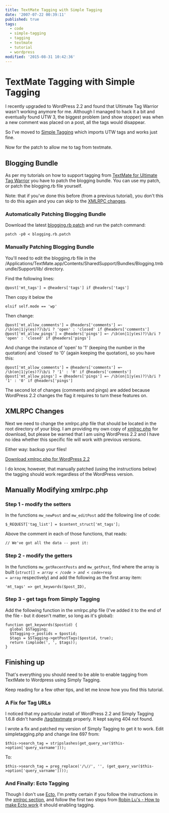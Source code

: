 ```yaml
---
title: TextMate Tagging with Simple Tagging
date: '2007-07-22 00:39:11'
published: true
tags:
  - code
  - simple-tagging
  - tagging
  - textmate
  - tutorial
  - wordpress
modified: '2015-08-31 10:42:36'
---
```

# TextMate Tagging with Simple Tagging

I recently upgraded to WordPress 2.2 and found that Ultimate Tag Warrior wasn't working anymore for me.  Although I managed to hack it a bit and eventually found UTW 3, the biggest problem (and show stopper) was when a new comment was placed on a post, all the tags would disappear.

So I've moved to [Simple Tagging](http://trac.herewithme.fr/project/simpletagging/) which imports UTW tags and works just fine.

Now for the patch to allow me to tag from textmate.


<!--more-->

## Blogging Bundle

As per my tutorials on how to support tagging from [TextMate for Ultimate Tag Warrior](http://remysharp.com/2007/06/12/textmate-tagging-with-wordpress-22/) you have to patch the blogging bundle.  You can use my patch, or patch the blogging.rb file yourself.

Note: that if you've done this before (from a previous tutorial), you don't this to do this again and you can skip to the [XMLRPC changes](#xmlrpc).

### Automatically Patching Blogging Bundle

Download the latest [blogging.rb patch](http://remysharp.com/wp-content/uploads/2007/06/blogging.rb.patch) and run the patch command:

<pre><code>patch -p0 &lt; blogging.rb.patch</code></pre>

### Manually Patching Blogging Bundle

You'll need to edit the blogging.rb file in the /Applications/TextMate.app/Contents/SharedSupport/Bundles/Blogging.tmbundle/Support/lib/ directory.

Find the following lines:

<pre><code>@post['mt_tags'] = @headers['tags'] if @headers['tags']</code></pre>

Then copy it below the

<pre><code>elsif self.mode == 'wp'</code></pre>

Then change:

<pre><code>@post['mt_allow_comments'] = @headers['comments'] =~ /\b(on|1|y(es)?)\b/i ? 'open' : 'closed' if @headers['comments']
@post['mt_allow_pings'] = @headers['pings'] =~ /\b(on|1|y(es)?)\b/i ? 'open' : 'closed' if @headers['pings']</code></pre>

And change the instance of 'open' to '1' (keeping the number in the quotation) and 'closed' to '0' (again keeping the quotation), so you have this:

<pre><code>@post['mt_allow_comments'] = @headers['comments'] =~ /\b(on|1|y(es)?)\b/i ? '1' : '0' if @headers['comments']
@post['mt_allow_pings'] = @headers['pings'] =~ /\b(on|1|y(es)?)\b/i ? '1' : '0' if @headers['pings']</code></pre>

The second lot of changes (comments and pings) are added because WordPress 2.2 changes the flag it requires to turn these features on.

<h2 id="xmlrpc">XMLRPC Changes</h2>

Next we need to change the xmlrpc.php file that should be located in the root directory of your blog.  I am providing my own copy of [xmlrpc.php](http://remysharp.com/wp-content/uploads/2007/07/xmlrpc.php.txt) for download, but please be warned that I am using WordPress 2.2 and I have no idea whether this specific file will work with previous versions.

Either way: backup your files!

[Download xmlrpc.php for WordPress 2.2](http://remysharp.com/wp-content/uploads/2007/07/xmlrpc.php.txt)

I do know, however, that manually patched (using the instructions below) the tagging should work regardless of the WordPress version.

## Manually Modifying xmlrpc.php

### Step 1 - modify the setters

In the functions <code>mw\_newPost</code> and <code>mw\_editPost</code> add the following line of code:

<pre><code>$_REQUEST['tag_list'] = $content_struct['mt_tags'];</code></pre>

Above the comment in each of those functions, that reads:

<pre><code>// We've got all the data -- post it:</code></pre>

### Step 2 - modify the getters

In the functions <code>mw\_getRecentPosts</code> and <code>mw\_getPost</code>, find where the array is built (<code>$struct[] = array</code> and <code>$resp = array</code> respectively) and add the following as the first array item:

<pre><code>'mt_tags' => get_keywords($post_ID),</code></pre>

### Step 3 - get tags from Simply Tagging

Add the following function in the xmlrpc.php file (I've added it to the end of the file - but it doesn't matter, so long as it's global):

<pre><code>function get_keywords($postid) {
  global $STagging;
  $STagging->_postids = $postid;
  $tags = $STagging->getPostTags($postid, true);
  return (implode(', ', $tags));
}</code></pre>

## Finishing up

That's everything you should need to be able to enable tagging from TextMate to Wordpress using Simply Tagging.

Keep reading for a few other tips, and let me know how you find this tutorial.

### A Fix for Tag URLs

I noticed that my particular install of WordPress 2.2 and Simply Tagging 1.6.8 didn't handle [/tag/textmate](http://remysharp.com/tag/textmate) properly.  It kept saying 404 not found.

I wrote a fix and patched my version of Simply Tagging to get it to work.  Edit simpletagging.php and change line 697 from:

<pre><code>$this->search_tag = stripslashes(get_query_var($this->option['query_varname']));</code></pre>

To:

<pre><code>$this->search_tag = preg_replace('/\//', '', (get_query_var($this->option['query_varname'])));</code></pre>

### And Finally: Ecto Tagging

Though I don't use [Ecto](http://ecto.kung-foo.tv/), I'm pretty certain if you follow the instructions in the [xmlrpc section](#xmlrpc), and follow the first two steps from [Robin Lu's - How to make Ecto work](http://www.robinlu.com/blog/archives/57) it should enabling tagging.
